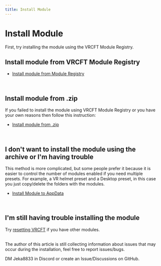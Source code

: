 ```yaml
---
title: Install Module
---
```


# Install Module

First, try installing the module using the VRCFT Module Registry.

## Install module from VRCFT Module Registry
- [Install module from Module Registry](/FoxyFaceVRCFTInterface/install-update-uninstall/install/Install-Module-from-Module-Registry.md)

<br />

## Install module from .zip

If you failed to install the module using VRCFT Module Registry or you have your own reasons then follow this instruction:
- [Install module from .zip](/FoxyFaceVRCFTInterface/install-update-uninstall/install/Install-.zip-archive.md)

<br />

## I don't want to install the module using the archive or I'm having trouble

This method is more complicated, but some people prefer it because it is easier to control the number of modules enabled if you need multiple presets. For example, a VR helmet preset and a Desktop preset, in this case you just copy/delete the folders with the modules.

- [Install Module to AppData](/FoxyFaceVRCFTInterface/install-update-uninstall/install/Install-Module-to-AppData.md)

<br />

## I'm still having trouble installing the module

Try [resetting VRCFT](/FoxyFaceVRCFTInterface/install-update-uninstall/uninstall/Reset-VRCFT.md) if you have other modules.<br /><br />

The author of this article is still collecting information about issues that may occur during the installation, feel free to report issues/bugs.

DM Jeka8833 in Discord or create an Issue/Discussions on GitHub.
